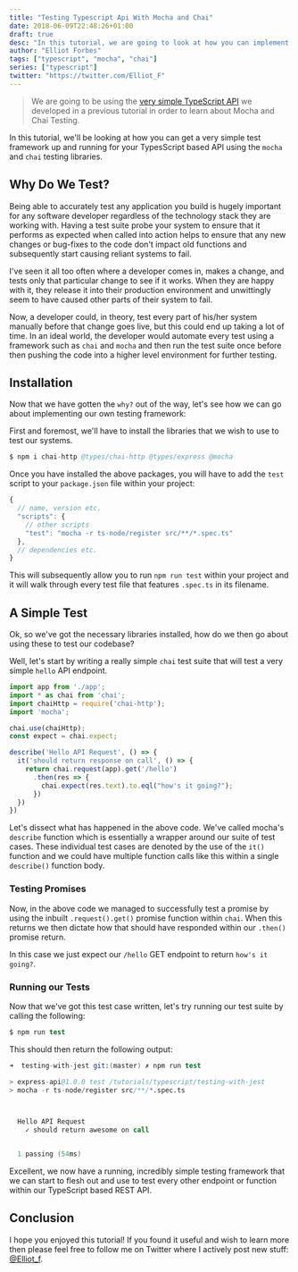 ```yaml
---
title: "Testing Typescript Api With Mocha and Chai"
date: 2018-06-09T22:48:26+01:00
draft: true
desc: "In this tutorial, we are going to look at how you can implement a testing framework for your TypeScript projects using Mocha and Chai"
author: "Elliot Forbes"
tags: ["typescript", "mocha", "chai"]
series: ["typescript"]
twitter: "https://twitter.com/Elliot_F"
---
```


> We are going to be using the [very simple TypeScript API](/typescript/creating-rest-api-express-typescript/) we developed in a previous tutorial in order to learn about Mocha and Chai Testing.

In this tutorial, we'll be looking at how you can get a very simple test framework up and running for your TypesScript based API using the `mocha` and `chai` testing libraries.

## Why Do We Test?

Being able to accurately test any application you build is hugely important for any software developer regardless of the technology stack they are working with. Having a test suite probe your system to ensure that it performs as expected when called into action helps to ensure that any new changes or bug-fixes to the code don't impact old functions and subsequently start causing reliant systems to fail.

I've seen it all too often where a developer comes in, makes a change, and tests only that particular change to see if it works. When they are happy with it, they release it into their production environment and unwittingly seem to have caused other parts of their system to fail.

Now, a developer could, in theory, test every part of his/her system manually before that change goes live, but this could end up taking a lot of time. In an ideal world, the developer would automate every test using a framework such as `chai` and `mocha` and then run the test suite once before then pushing the code into a higher level environment for further testing.

## Installation

Now that we have gotten the `why?` out of the way, let's see how we can go about implementing our own testing framework:

First and foremost, we'll have to install the libraries that we wish to use to test our systems.

```s
$ npm i chai-http @types/chai-http @types/express @mocha
```

Once you have installed the above packages, you will have to add the `test` script to your `package.json` file within your project:

```js
{
  // name, version etc.
  "scripts": {
    // other scripts
    "test": "mocha -r ts-node/register src/**/*.spec.ts"
  },
  // dependencies etc.
}
```

This will subsequently allow you to run `npm run test` within your project and it will walk through every test file that features `.spec.ts` in its filename.

## A Simple Test

Ok, so we've got the necessary libraries installed, how do we then go about using these to test our codebase? 

Well, let's start by writing a really simple `chai` test suite that will test a very simple `hello` API endpoint.

```js
import app from './app';
import * as chai from 'chai';
import chaiHttp = require('chai-http');
import 'mocha';

chai.use(chaiHttp);
const expect = chai.expect;

describe('Hello API Request', () => {
  it('should return response on call', () => {
    return chai.request(app).get('/hello')
      .then(res => {
        chai.expect(res.text).to.eql("how's it going?");
      })
  })
})
```

Let's dissect what has happened in the above code. We've called mocha's `describe` function which is essentially a wrapper around our suite of test cases. These individual test cases are denoted by the use of the `it()` function and we could have multiple function calls like this within a single `describe()` function body.

### Testing Promises

Now, in the above code we managed to successfully test a promise by using the inbuilt `.request().get()` promise function within `chai`. When this returns we then dictate how that should have responded within our `.then()` promise return. 

In this case we just expect our `/hello` GET endpoint to return `how's it going?`.

### Running our Tests

Now that we've got this test case written, let's try running our test suite by calling the following: 

```s
$ npm run test
```

This should then return the following output:

```s
➜  testing-with-jest git:(master) ✗ npm run test

> express-api@1.0.0 test /tutorials/typescript/testing-with-jest
> mocha -r ts-node/register src/**/*.spec.ts



  Hello API Request
    ✓ should return awesome on call


  1 passing (54ms)
```

Excellent, we now have a running, incredibly simple testing framework that we can start to flesh out and use to test every other endpoint or function within our TypeScript based REST API.

## Conclusion

I hope you enjoyed this tutorial! If you found it useful and wish to learn more then please feel free to follow me on Twitter where I actively post new stuff: [@Elliot_f](https://twitter.com/elliot_f).